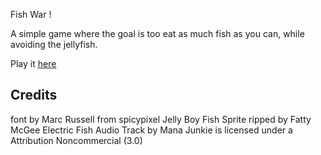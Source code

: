 
Fish War !

A simple game where the goal is too eat as much fish as you can, while avoiding the jellyfish.

Play it [here](http://mixelstudio.github.io/fishwar/)

Credits
--------
font by Marc Russell from spicypixel 
Jelly Boy Fish Sprite ripped by Fatty McGee 
Electric Fish Audio Track by Mana Junkie is licensed under a Attribution Noncommercial (3.0)
